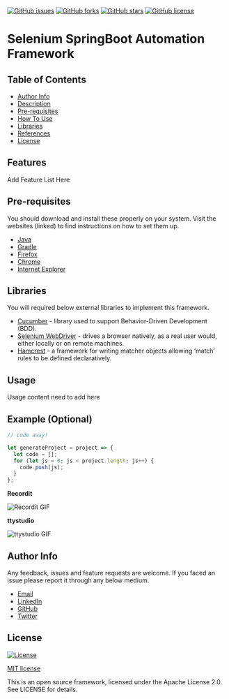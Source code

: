 [![GitHub issues](https://img.shields.io/github/issues/AbhijitBiradar/AutoTest)](https://github.com/AbhijitBiradar/AutoTest/issues)
[![GitHub forks](https://img.shields.io/github/forks/AbhijitBiradar/AutoTest)](https://github.com/AbhijitBiradar/AutoTest/network)
[![GitHub stars](https://img.shields.io/github/stars/AbhijitBiradar/AutoTest)](https://github.com/AbhijitBiradar/AutoTest/stargazers)
[![GitHub license](https://img.shields.io/github/license/AbhijitBiradar/AutoTest)](https://github.com/AbhijitBiradar/AutoTest)

# Selenium SpringBoot Automation Framework


## Table of Contents
> 

- [Author Info](#AuthorInfo)
- [Description](#Description)
- [Pre-requisites](#pre-requisites)
- [How To Use](#HowToUse)
- [Libraries](#libraries)
- [References](#References)
- [License](#License)

## Features

Add Feature List Here

## Pre-requisites

You should download and install these properly on your system. Visit the websites (linked) to find instructions on how to set them up.

* [Java](https://www.java.com/en/download/)
* [Gradle](https://gradle.org/)
* [Firefox](https://www.mozilla.org/)
* [Chrome](https://chromedriver.chromium.org/)
* [Internet Explorer](https://www.selenium.dev/downloads/)

## Libraries
You will required below external libraries to implement this framework.

* [Cucumber](https://cucumber.io/) - library used to support Behavior-Driven Development (BDD).
* [Selenium WebDriver](https://www.selenium.dev/documentation/en/webdriver/) - drives a browser natively, as a real user would, either locally or on remote machines.
* [Hamcrest](http://hamcrest.org/JavaHamcrest/tutorial) - a framework for writing matcher objects allowing ‘match’ rules to be defined declaratively.

## Usage

Usage content need to add here

## Example (Optional)

```javascript
// code away!

let generateProject = project => {
  let code = [];
  for (let js = 0; js < project.length; js++) {
    code.push(js);
  }
};
```

**Recordit**

![Recordit GIF](http://g.recordit.co/iLN6A0vSD8.gif)

**ttystudio**

![ttystudio GIF](https://raw.githubusercontent.com/chjj/ttystudio/master/img/example.gif)

## Author Info

Any feedback, issues and feature requests are welcome.
If you faced an issue please report it through any below medium.

* [Email](biradar.abhijit@gmail.com)
* [LinkedIn](https://www.linkedin.com/in/abhijit-biradar-4a807b170/)
* [GitHub](https://github.com/AbhijitBiradar)
* [Twitter](https://twitter.com/abhijit_biradar)

## License

[![License](http://img.shields.io/:license-mit-blue.svg?style=flat-square)](http://badges.mit-license.org)

[MIT license](http://opensource.org/licenses/mit-license.php)

This is an open source framework, licensed under the Apache License 2.0. See LICENSE for details.

